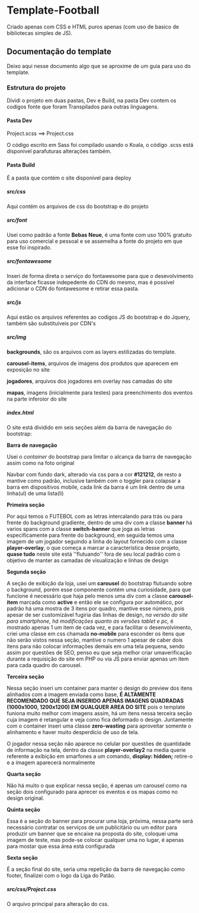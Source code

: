 # Template-Football

Criado apenas com CSS e HTML puros apenas (com uso de basico de bibliotecas simples de JS).

## Documentação do template

Deixo aqui nesse documento algo que se aproxime de um guia para uso do template.

### Estrutura do projeto

Dividi o projeto em duas pastas, Dev e Build, na pasta Dev contem os codigos fonte que foram Transpilados para outras linguagens.

#### Pasta Dev

Project.scss ==> Project.css

O código escrito em Sass foi compilado usando o Koala, o código .scss está disponivel parafuturas alterações também.

#### Pasta Build

É a pasta que contém o site disponível para deploy

##### src/css

Aqui contém os arquivos de css do bootstrap e do projeto

##### src/font

Usei como padrão a fonte **Bebas Neue**, é uma fonte com uso 100% gratuito para uso comercial e pessoal e se assemelha a fonte do projeto em que esse foi inspirado.

##### src/fontawesome

Inseri de forma direta o serviço do fontawesome para que o desevolvimento da interface ficasse indepedente do CDN do mesmo, mas é possível adicionar o CDN do fontawesome e retirar essa pasta.

##### src/js

Aqui estão os arquivos referentes ao codigos  JS do bootstrap e do Jquery, também são substituíveis por CDN's

##### src/img

**backgrounds**, são os arquivos com as layers estilizadas do template.

**carousel-items**, arquivos de imagens dos produtos que aparecem em exposição no site

**jogadores**, arquivos dos jogadores em overlay nas camadas do site

**mapas**, imagens (inicialmente para testes) para preenchimento dos eventos na parte inferoior do site

##### index.html

O site está dividido em seis seções além da barra de navegação do bootstrap:

**Barra de navegação**

Usei o *container* do bootstrap para limitar o alcança da barra de navegação assim como na foto original

Navbar com fundo dark, alterado via css para a cor **#121212**, de resto a mantive como padrão, inclusive também com o toggler para colapsar a barra em dispositivos mobile, cada link da barra é um link dentro de uma linha(ul) de uma lista(li)

**Primeira seção**

Por aqui temos o FUTEBOL com as letras intercalando para trás ou para frente do background gradiente, dentro de uma div com a classe **banner** há varios spans com a classe **switch-banner** que joga as letras especificamente para frente do background, em seguida temos uma imagem de um jogador seguindo a linha do layout fornecido com a classe **player-overlay**, o que começa a marcar a característica desse projeto, **quase tudo** neste site está ''flutuando'' fora de seu local padrão com o objetivo de manter as camadas de visualização e linhas de design

**Segunda seção**

A seção de exibição da loja, usei um **carousel** do bootstrap flutuando sobre o background, porém esse componente contém uma curiosidade, para que funcione é necessário que haja pelo menos uma div com a classe **carousel-item** marcada como **active** e então ele se configura por automático, por padrão há uma mostra de 3 itens por quadro, mantive esse número, pois apesar de ser customizável fugiria das linhas de design, *na versão do site para smartphone, há modificações quanto as  versões tablet e pc,* é mostrado apenas 1 um item de cada vez, e para facilitar o desenvolvimento, criei uma classe em css chamada **no-mobile** para esconder os itens que não serão vistos nessa seção, mantive o numero 1 apesar de caber dois itens para não colocar informações demais em uma tela pequena, sendo assim por questões de SEO, penso eu que seja melhor criar umaverificação durante a requisição do site em PHP ou via JS para enviar apenas um item para cada quadro do carousel.

**Terceira seção**

Nessa seção inseri um container para manter o design do preview dos itens alinhados com a imagem enviada como base, **É ALTAMENTE RECOMENDADO QUE SEJA INSERIDO APENAS IMAGENS QUADRADAS (1000x1000, 1200x1200) EM QUALQUER AREA DO SITE**  pois o template funiona muito melhor com imagens assim, há um itens nessa terceira seção cuja imagem é retangular e veja como fica deformado o design. Juntamente com o container inseri uma classe **zero-wasting** para aproveitar somente o alinhamento e haver muito desperdício de uso de tela.

O jogador nessa seção não aparece no celular por questões de quantidade de informação na tela, dentro da classe  **player-overlay2** na media querie referente a exibição em smarfones a um comando, **display: hidden;** retire-o e a imagem aparecerá normalmente

**Quarta seção**

Não há muito o que explicar nessa seção, é apenas um carousel como na seção dois configurado para aprecer os eventos e os mapas como no design original.

**Quinta seção**

Essa é a seção do banner para procurar uma loja, próxima, nessa parte será necessário contratar os serviços de um publicitário ou um editor para produzir um banner que se encaixe na proposta do site, coloquei uma imagem de teste, mas pode-se colocar qualquer uma no lugar, é apenas para mostar que essa área está configurada

**Sexta seção**

É a seção final do site, seria uma repetição da barra de navegação como footer, finalizei com o logo da Liga do Patão.

##### src/css/Project.css

O arquivo principal para alteração do css.
